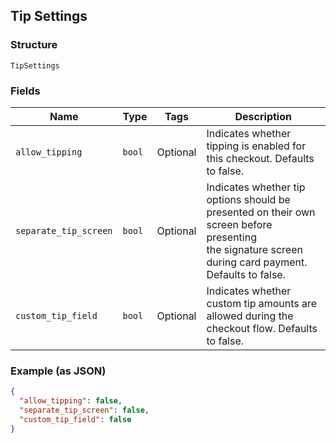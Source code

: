 ## Tip Settings

### Structure

`TipSettings`

### Fields

| Name | Type | Tags | Description |
|  --- | --- | --- | --- |
| `allow_tipping` | `bool` | Optional | Indicates whether tipping is enabled for this checkout. Defaults to false. |
| `separate_tip_screen` | `bool` | Optional | Indicates whether tip options should be presented on their own screen before presenting<br>the signature screen during card payment. Defaults to false. |
| `custom_tip_field` | `bool` | Optional | Indicates whether custom tip amounts are allowed during the checkout flow. Defaults to false. |

### Example (as JSON)

```json
{
  "allow_tipping": false,
  "separate_tip_screen": false,
  "custom_tip_field": false
}
```

